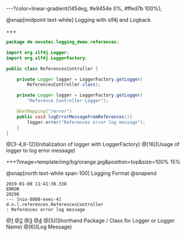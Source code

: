---?color=linear-gradient(145deg, #e9454e 0%, #ffed7b 100%);

@snap[midpoint text-white]
Logging with slf4j and Logback

+++

```java
package de.novatec.logging_demo.references;

import org.slf4j.Logger;
import org.slf4j.LoggerFactory;

public class ReferencesController {

    private Logger logger = LoggerFactory.getLogger(
        ReferencesController.class);

    private Logger logger = LoggerFactory.getLogger(
        "Reference Controller Logger");

    @GetMapping("/error")
    public void logErrorMessageFromReferences(){
        logger.error("References error log message");
    }
}
```

@[3-4,8-12](Initialization of logger with LoggerFactory)
@[16](Usage of logger to log error message)

+++?image=template/img/bg/orange.jpg&position=top&size=100% 15%

@snap[north text-white span-100]
Logging Format
@snapend


```log
2019-01-08 11:41:30.338
ERROR
20296
--- [nio-8080-exec-4]
d.n.l.references.ReferencesController
: References error log message
```

@[1](Timestamp)
@[2](Severity)
@[3](PID)
@[4](Thread)
@[5](Shorthand Package / Class for Logger or Logger Name)
@[6](Log Message)
